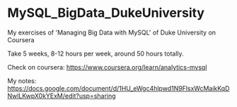 # MySQL_BigData_DukeUniversity
My exercises of 'Managing Big Data with MySQL' of Duke University on Coursera

Take 5 weeks, 8-12 hours per week, around 50 hours totally.

Check on coursera: https://www.coursera.org/learn/analytics-mysql

My notes: https://docs.google.com/document/d/1HU_eWgc4hlpwd1N9FlsxWcMaikKqDNwlLKwpX0kYExM/edit?usp=sharing
